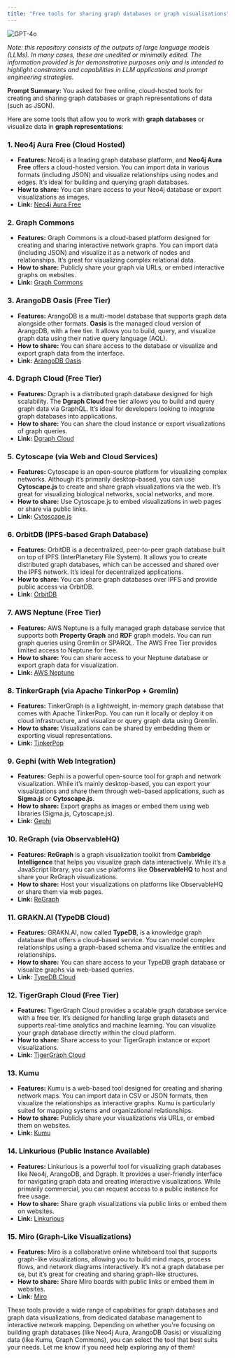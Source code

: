 ```yaml
---
title: "Free tools for sharing graph databases or graph visualisations"
---
```

![GPT-4o](https://img.shields.io/badge/GPT--4o-3333FF?style=for-the-badge&logo=openai&logoColor=white)



*Note: this repository consists of the outputs of large language models (LLMs). In many cases, these are unedited or minimally edited. The information provided is for demonstrative purposes only and is intended to highlight constraints and capabilities in LLM applications and prompt engineering strategies.*


**Prompt Summary:** You asked for free online, cloud-hosted tools for creating and sharing graph databases or graph representations of data (such as JSON).

Here are some tools that allow you to work with **graph databases** or visualize data in **graph representations**:

### 1. **Neo4j Aura Free (Cloud Hosted)**
   - **Features:** Neo4j is a leading graph database platform, and **Neo4j Aura Free** offers a cloud-hosted version. You can import data in various formats (including JSON) and visualize relationships using nodes and edges. It’s ideal for building and querying graph databases.
   - **How to share:** You can share access to your Neo4j database or export visualizations as images.
   - **Link:** [Neo4j Aura Free](https://neo4j.com/cloud/aura/)

### 2. **Graph Commons**
   - **Features:** Graph Commons is a cloud-based platform designed for creating and sharing interactive network graphs. You can import data (including JSON) and visualize it as a network of nodes and relationships. It’s great for visualizing complex relational data.
   - **How to share:** Publicly share your graph via URLs, or embed interactive graphs on websites.
   - **Link:** [Graph Commons](https://graphcommons.com/)

### 3. **ArangoDB Oasis (Free Tier)**
   - **Features:** ArangoDB is a multi-model database that supports graph data alongside other formats. **Oasis** is the managed cloud version of ArangoDB, with a free tier. It allows you to build, query, and visualize graph data using their native query language (AQL).
   - **How to share:** You can share access to the database or visualize and export graph data from the interface.
   - **Link:** [ArangoDB Oasis](https://www.arangodb.com/managed-service/)

### 4. **Dgraph Cloud (Free Tier)**
   - **Features:** Dgraph is a distributed graph database designed for high scalability. The **Dgraph Cloud** free tier allows you to build and query graph data via GraphQL. It’s ideal for developers looking to integrate graph databases into applications.
   - **How to share:** You can share the cloud instance or export visualizations of graph queries.
   - **Link:** [Dgraph Cloud](https://dgraph.io/cloud)

### 5. **Cytoscape (via Web and Cloud Services)**
   - **Features:** Cytoscape is an open-source platform for visualizing complex networks. Although it’s primarily desktop-based, you can use **Cytoscape.js** to create and share graph visualizations via the web. It’s great for visualizing biological networks, social networks, and more.
   - **How to share:** Use Cytoscape.js to embed visualizations in web pages or share via public links.
   - **Link:** [Cytoscape.js](https://js.cytoscape.org/)

### 6. **OrbitDB (IPFS-based Graph Database)**
   - **Features:** OrbitDB is a decentralized, peer-to-peer graph database built on top of IPFS (InterPlanetary File System). It allows you to create distributed graph databases, which can be accessed and shared over the IPFS network. It’s ideal for decentralized applications.
   - **How to share:** You can share graph databases over IPFS and provide public access via OrbitDB.
   - **Link:** [OrbitDB](https://orbitdb.org/)

### 7. **AWS Neptune (Free Tier)**
   - **Features:** AWS Neptune is a fully managed graph database service that supports both **Property Graph** and **RDF** graph models. You can run graph queries using Gremlin or SPARQL. The AWS Free Tier provides limited access to Neptune for free.
   - **How to share:** You can share access to your Neptune database or export graph data for visualization.
   - **Link:** [AWS Neptune](https://aws.amazon.com/neptune/)

### 8. **TinkerGraph (via Apache TinkerPop + Gremlin)**
   - **Features:** TinkerGraph is a lightweight, in-memory graph database that comes with Apache TinkerPop. You can run it locally or deploy it on cloud infrastructure, and visualize or query graph data using Gremlin.
   - **How to share:** Visualizations can be shared by embedding them or exporting visual representations.
   - **Link:** [TinkerPop](https://tinkerpop.apache.org/)

### 9. **Gephi (with Web Integration)**
   - **Features:** Gephi is a powerful open-source tool for graph and network visualization. While it’s mainly desktop-based, you can export your visualizations and share them through web-based applications, such as **Sigma.js** or **Cytoscape.js**.
   - **How to share:** Export graphs as images or embed them using web libraries (Sigma.js, Cytoscape.js).
   - **Link:** [Gephi](https://gephi.org/)

### 10. **ReGraph (via ObservableHQ)**
   - **Features:** **ReGraph** is a graph visualization toolkit from **Cambridge Intelligence** that helps you visualize graph data interactively. While it’s a JavaScript library, you can use platforms like **ObservableHQ** to host and share your ReGraph visualizations.
   - **How to share:** Host your visualizations on platforms like ObservableHQ or share them via web pages.
   - **Link:** [ReGraph](https://cambridge-intelligence.com/regraph/)

### 11. **GRAKN.AI (TypeDB Cloud)**
   - **Features:** GRAKN.AI, now called **TypeDB**, is a knowledge graph database that offers a cloud-based service. You can model complex relationships using a graph-based schema and visualize the entities and relationships.
   - **How to share:** You can share access to your TypeDB graph database or visualize graphs via web-based queries.
   - **Link:** [TypeDB Cloud](https://vaticle.com/cloud)

### 12. **TigerGraph Cloud (Free Tier)**
   - **Features:** TigerGraph Cloud provides a scalable graph database service with a free tier. It’s designed for handling large graph datasets and supports real-time analytics and machine learning. You can visualize your graph database directly within the cloud platform.
   - **How to share:** Share access to your TigerGraph instance or export visualizations.
   - **Link:** [TigerGraph Cloud](https://www.tigergraph.com/cloud/)

### 13. **Kumu**
   - **Features:** Kumu is a web-based tool designed for creating and sharing network maps. You can import data in CSV or JSON formats, then visualize the relationships as interactive graphs. Kumu is particularly suited for mapping systems and organizational relationships.
   - **How to share:** Publicly share your visualizations via URLs, or embed them on websites.
   - **Link:** [Kumu](https://kumu.io/)

### 14. **Linkurious (Public Instance Available)**
   - **Features:** Linkurious is a powerful tool for visualizing graph databases like Neo4j, ArangoDB, and Dgraph. It provides a user-friendly interface for navigating graph data and creating interactive visualizations. While primarily commercial, you can request access to a public instance for free usage.
   - **How to share:** Share graph visualizations via public links or embed them on websites.
   - **Link:** [Linkurious](https://linkurio.us/)

### 15. **Miro (Graph-Like Visualizations)**
   - **Features:** Miro is a collaborative online whiteboard tool that supports graph-like visualizations, allowing you to build mind maps, process flows, and network diagrams interactively. It’s not a graph database per se, but it’s great for creating and sharing graph-like structures.
   - **How to share:** Share Miro boards with public links or embed them in websites.
   - **Link:** [Miro](https://miro.com/)

These tools provide a wide range of capabilities for graph databases and graph data visualizations, from dedicated database management to interactive network mapping. Depending on whether you're focusing on building graph databases (like Neo4j Aura, ArangoDB Oasis) or visualizing data (like Kumu, Graph Commons), you can select the tool that best suits your needs. Let me know if you need help exploring any of them!